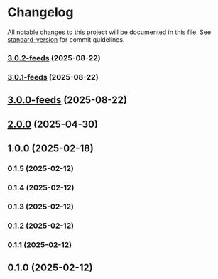 # Changelog

All notable changes to this project will be documented in this file. See [standard-version](https://github.com/conventional-changelog/standard-version) for commit guidelines.

### [3.0.2-feeds](https://github.com/GetStream/stream-sdk-java/compare/2.0.0...3.0.2-feeds) (2025-08-22)

### [3.0.1-feeds](https://github.com/GetStream/stream-sdk-java/compare/2.0.0...3.0.1-feeds) (2025-08-22)

## [3.0.0-feeds](https://github.com/GetStream/stream-sdk-java/compare/2.0.0...3.0.0-feeds) (2025-08-22)

## [2.0.0](https://github.com/GetStream/stream-sdk-java/compare/1.0.0...2.0.0) (2025-04-30)

## 1.0.0 (2025-02-18)

### 0.1.5 (2025-02-12)

### 0.1.4 (2025-02-12)

### 0.1.3 (2025-02-12)

### 0.1.2 (2025-02-12)

### 0.1.1 (2025-02-12)


## 0.1.0 (2025-02-12)

